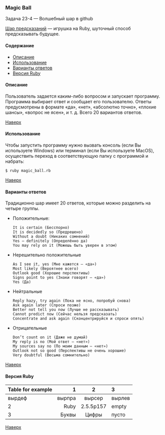<a name="to_lift"><h3>Magic Ball</h3></a>

Задача 23-4 — Волшебный шар в github

[Шар предсказаний](https://ru.wikipedia.org/wiki/Magic_8_ball) — игрушка на Ruby, шуточный способ предсказывать будущее.

#### Содержание
  - [Описание](#description)
  - [Использование](#use)
  - [Варианты ответов](#answer_choices)
  - [Версия Ruby](#ruby_version)

<a name="description"><h4>Описание</h4></a>

Пользователь задается каким-либо вопросом и запускает программу. Программа выбирает ответ и сообщает его пользователю. Ответы предусмотрены в формате «да», «нет», «абсолютно точно», «плохие шансы», «вопрос не ясен», и т. д. Всего 20 вариантов ответов. 

[Наверх](#to_lift)
<a name="use"><h4>Использование</h4></a>

Чтобы запустить программу нужно вызвать консоль (если Вы используете Windows) или терминал (если Вы используете MacOS), осуществить переход в соответствующую папку с программой и набрать:

`$ ruby magic_ball.rb`

[Наверх](#to_lift)
<a name="answer_choices"><h4>Варианты ответов</h4></a>

Традиционно шар имеет 20 ответов, которые можно разделить на четыре группы.

  + Положительные:

        It is certain (Бесспорно)
        It is decidedly so (Предрешено)
        Without a doubt (Никаких сомнений)
        Yes — definitely (Определённо да)
        You may rely on it (Можешь быть уверен в этом)
    
  + Нерешительно положительные

        As I see it, yes (Мне кажется — «да»)
        Most likely (Вероятнее всего)
        Outlook good (Хорошие перспективы)
        Signs point to yes (Знаки говорят — «да»)
        Yes (Да)

  + Нейтральные

        Reply hazy, try again (Пока не ясно, попробуй снова)
        Ask again later (Спроси позже)
        Better not tell you now (Лучше не рассказывать)
        Cannot predict now (Сейчас нельзя предсказать)
        Concentrate and ask again (Сконцентрируйся и спроси опять)

  + Отрицательные

        Don’t count on it (Даже не думай)
        My reply is no (Мой ответ — «нет»)
        My sources say no (По моим данным — «нет»)
        Outlook not so good (Перспективы не очень хорошие)
        Very doubtful (Весьма сомнительно)

[Наверх](#to_lift)
<a name="ruby_version"><h4>Версия Ruby</h4></a>

Table for example|1|2|3
---|---:|:---:|:---
вырдеф|вырпра|вырсер|вырлев
2| Ruby | 2.5.5p157|empty
3|Буквы |Цифры|пусто

[Наверх](#to_lift)

